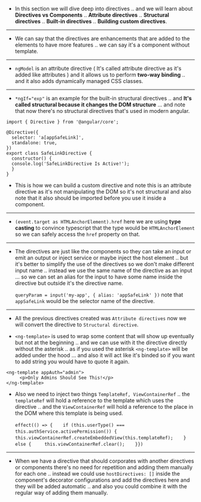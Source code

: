 
- In this section we will dive deep into directives .. and we will learn about **Directives vs Components** .. **Attribute directives** .. **Structural directives** .. **Built-in directives** .. **Building custom directives**.
****
- We can say that the directives are enhancements that are added to the elements to have more features .. we can say it's a component without template.
***
- `ngModel` is an attribute directive ( It's called attribute directive as it's added like attributes ) and it allows us to perform **two-way binding** .. and it also adds dynamically managed CSS classes.
***
- `*ngIf="exp"` is an example for the built-in structural directives .. and **It's called structural because it changes the DOM structure** ... and note that now there's no structural directives that's used in modern angular.

```TS nums
import { Directive } from '@angular/core';
 
@Directive({
  selector: 'a[appSafeLink]',
  standalone: true,
})
export class SafeLinkDirective {
  constructor() {
  console.log('SafeLinkDirective Is Active!'); 
  }
}
```

- This is how we can build a custom directive and note this is an attribute directive as it's not manipulating the DOM so it's not structural and also note that it also should be imported before you use it inside a component.
***
- `(event.target as HTMLAnchorElement).href` here we are using **type casting** to convince typescript that the type would be `HTMLAnchorElement` so we can safely access the `href` property on that. 
***
- The directives are just like the components so they can take an input or emit an output or inject service or maybe inject the host element .. but it's better to simplify the use of the directives so we don't make different input name .. instead we use the same name of the directive as an input ... so we can set an alias for the input to have some name inside the directive but outside it's the directive name.

  `queryParam = input('my-app', { alias: 'appSafeLink' })` note that `appSafeLink` would be the selector name of the directive.
***
- All the previous directives created was `Attribute directives` now we will convert the directive to `Structural directive`.

- `<ng-template>` is used to wrap some content that will show up eventually but not at the beginning .. and we can use with it the directive directly without the asterisk .. as if you used the asterisk `<ng-template>` will be added under the hood ... and also it will act like it's binded so if you want to add string you would have to quote it again.

```TS nums
<ng-template appAuth="admin">
     <p>Only Admins Should See This!</p>
</ng-template>
```

- Also we need to inject two things `TemplateRef, ViewContainerRef` .. the `templateRef` will hold a reference to the template which uses the directive .. and the `ViewContainerRef` will hold a reference to the place in the DOM where this template is being used.

  `effect(() => {`
      `if (this.userType() === this.authService.activePermission()) {`
        `this.viewContainerRef.createEmbeddedView(this.templateRef);`
      `} else {`
        `this.viewContainerRef.clear();`
      `}})`
***
- When we have a directive that should corporates with another directives or components there's no need for repetition and adding them manually for each one .. instead we could use `hostDirectives: []` inside the component's decorator configurations and add the directives here and they will be added automatic .. and also you could combine it with the regular way of adding them manually.
